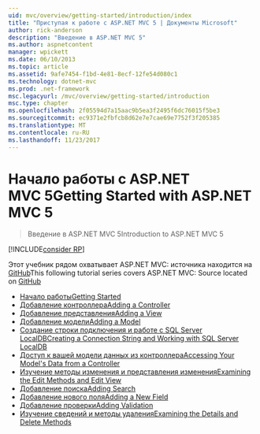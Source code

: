 ```yaml
---
uid: mvc/overview/getting-started/introduction/index
title: "Приступая к работе с ASP.NET MVC 5 | Документы Microsoft"
author: rick-anderson
description: "Введение в ASP.NET MVC 5"
ms.author: aspnetcontent
manager: wpickett
ms.date: 06/10/2013
ms.topic: article
ms.assetid: 9afe7454-f1bd-4e81-8ecf-12fe54d080c1
ms.technology: dotnet-mvc
ms.prod: .net-framework
msc.legacyurl: /mvc/overview/getting-started/introduction
msc.type: chapter
ms.openlocfilehash: 2f05594d7a15aac9b5ea3f2495f6dc76015f5be3
ms.sourcegitcommit: ec9371e2fbfcb8d62e7e7cae69e7752f3f205385
ms.translationtype: MT
ms.contentlocale: ru-RU
ms.lasthandoff: 11/23/2017
---
```

<a name="getting-started-with-aspnet-mvc-5"></a><span data-ttu-id="61856-103">Начало работы с ASP.NET MVC 5</span><span class="sxs-lookup"><span data-stu-id="61856-103">Getting Started with ASP.NET MVC 5</span></span>
====================
> <span data-ttu-id="61856-104">Введение в ASP.NET MVC 5</span><span class="sxs-lookup"><span data-stu-id="61856-104">Introduction to ASP.NET MVC 5</span></span>

[!INCLUDE[consider RP](../../../../includes/razor.md)]

<span data-ttu-id="61856-105">Этот учебник рядом охватывает ASP.NET MVC: источника находится на [GitHub](https://github.com/aspnet/Docs/tree/master/aspnet/mvc/overview/getting-started/introduction/sample/MvcMovie/MvcMovie)</span><span class="sxs-lookup"><span data-stu-id="61856-105">This following tutorial series covers ASP.NET MVC: Source located on [GitHub](https://github.com/aspnet/Docs/tree/master/aspnet/mvc/overview/getting-started/introduction/sample/MvcMovie/MvcMovie)</span></span>

- [<span data-ttu-id="61856-106">Начало работы</span><span class="sxs-lookup"><span data-stu-id="61856-106">Getting Started</span></span>](getting-started.md)
- [<span data-ttu-id="61856-107">Добавление контроллера</span><span class="sxs-lookup"><span data-stu-id="61856-107">Adding a Controller</span></span>](adding-a-controller.md)
- [<span data-ttu-id="61856-108">Добавление представления</span><span class="sxs-lookup"><span data-stu-id="61856-108">Adding a View</span></span>](adding-a-view.md)
- [<span data-ttu-id="61856-109">Добавление модели</span><span class="sxs-lookup"><span data-stu-id="61856-109">Adding a Model</span></span>](adding-a-model.md)
- [<span data-ttu-id="61856-110">Создание строки подключения и работе с SQL Server LocalDB</span><span class="sxs-lookup"><span data-stu-id="61856-110">Creating a Connection String and Working with SQL Server LocalDB</span></span>](creating-a-connection-string.md)
- [<span data-ttu-id="61856-111">Доступ к вашей модели данных из контроллера</span><span class="sxs-lookup"><span data-stu-id="61856-111">Accessing Your Model's Data from a Controller</span></span>](accessing-your-models-data-from-a-controller.md)
- [<span data-ttu-id="61856-112">Изучение методы изменения и представления изменения</span><span class="sxs-lookup"><span data-stu-id="61856-112">Examining the Edit Methods and Edit View</span></span>](examining-the-edit-methods-and-edit-view.md)
- [<span data-ttu-id="61856-113">Добавление поиска</span><span class="sxs-lookup"><span data-stu-id="61856-113">Adding Search</span></span>](adding-search.md)
- [<span data-ttu-id="61856-114">Добавление нового поля</span><span class="sxs-lookup"><span data-stu-id="61856-114">Adding a New Field</span></span>](adding-a-new-field.md)
- [<span data-ttu-id="61856-115">Добавление проверки</span><span class="sxs-lookup"><span data-stu-id="61856-115">Adding Validation</span></span>](adding-validation.md)
- [<span data-ttu-id="61856-116">Изучение сведений и методы удаления</span><span class="sxs-lookup"><span data-stu-id="61856-116">Examining the Details and Delete Methods</span></span>](examining-the-details-and-delete-methods.md)
